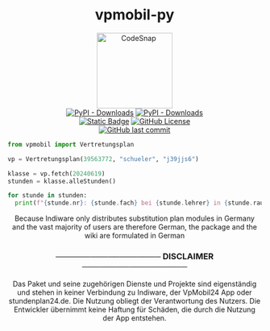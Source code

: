 <h1 align="center">vpmobil-py</h1>
<p align="center">
  <a href="#"><img alt="CodeSnap" height="150" src="https://github.com/user-attachments/assets/27152a55-aa5e-4d80-bbd3-7dc64b35e77e"></a>
  <br>
  <a href="https://pypi.org/project/vpmobil">
    <img alt="PyPI - Downloads" src="https://img.shields.io/pypi/v/vpmobil?style=for-the-badge&logo=pypi&logoColor=white&label=Version&color=5865F2"></a>
  <a href="https://pypi.org/project/vpmobil/">
    <img alt="PyPI - Downloads" src="https://img.shields.io/pypi/dw/vpmobil?style=for-the-badge&logo=pypi&logoColor=white&label=Downloads&color=5865F2"></a>
  <br>
  <a href="https://annhilati.gitbook.io/vpmobil">
    <img alt="Static Badge" src="https://img.shields.io/badge/Gitbook-Documentation?style=for-the-badge&logo=gitbook&logoColor=white&label=Documentation&color=23A55A"></a>
  <a href="https://github.com/annhilati/vpmobil-py?tab=GPL-3.0-1-ov-file">
    <img alt="GitHub License" src="https://img.shields.io/github/license/annhilati/vpmobil-py?style=for-the-badge&label=Lizenz&color=F23F42"></a>
  <br>
  <a href="https://github.com/annhilati/vpmobil-py">
    <img alt="GitHub last commit" src="https://img.shields.io/github/last-commit/annhilati/vpmobil-py?style=for-the-badge&logo=github&label=Letzter%20Commit&color=23A55A"></a>  

```python
from vpmobil import Vertretungsplan

vp = Vertretungsplan(39563772, "schueler", "j39jjs6")

klasse = vp.fetch(20240619)
stunden = klasse.alleStunden()

for stunde in stunden:
  print(f"{stunde.nr}: {stunde.fach} bei {stunde.lehrer} in {stunde.raum}")
```

  <p align="center">Because Indiware only distributes substitution plan modules in Germany and the vast majority of users are therefore German, the package and the wiki are formulated in German</p>
</p>



<h3 align="center">────────────────── DISCLAIMER ──────────────────</h3>
<p align="center">
  Das Paket und seine zugehörigen Dienste und Projekte sind eigenständig und stehen in keiner Verbindung zu Indiware, der VpMobil24 App oder stundenplan24.de. Die Nutzung obliegt der Verantwortung des Nutzers. Die   Entwickler übernimmt keine Haftung für Schäden, die durch die Nutzung der App entstehen.
</p>

<!-- https://annhilati.gitbook.io/db/pypi-upload>
